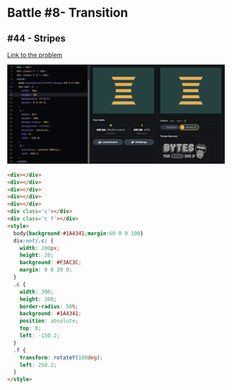 # Battle #8- Transition

## #44 - Stripes

[Link to the problem](https://cssbattle.dev/play/44)

![result](../../Images/Battle%208/44-Stripes.png)

```html
<div></div>
<div></div>
<div></div>
<div></div>
<div></div>
<div class='c'></div>
<div class='c f'></div>
<style>
  body{background:#1A4341;margin:60 0 0 100}
  div:not(.c) {
    width: 200px;
    height: 20;
    background: #F3AC3C;
    margin: 0 0 20 0;
  }
  .c {
    width: 300;
    height: 300;
    border-radius: 50%;
    background: #1A4341;
    position: absolute;
    top: 0;
    left: -150.2;
  }
  .f {
    transform: rotateY(180deg);
    left: 250.2;
  }
</style>
```